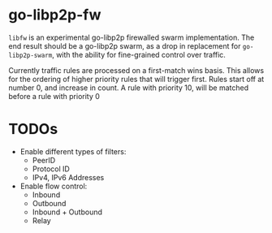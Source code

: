 # go-libp2p-fw

`libfw` is an experimental go-libp2p firewalled swarm implementation. The end result should be a go-libp2p swarm, as a drop in replacement for `go-libp2p-swarm`, with the ability for fine-grained control over traffic.

Currently traffic rules are processed on a first-match wins basis. This allows for the ordering of higher priority rules that will trigger first. Rules start off at number 0, and increase in count. A rule with priority 10, will be matched before a rule with priority 0

# TODOs

* Enable different types of filters:
  * PeerID
  * Protocol ID
  * IPv4, IPv6 Addresses
* Enable flow control:
  * Inbound
  * Outbound
  * Inbound + Outbound
  * Relay
